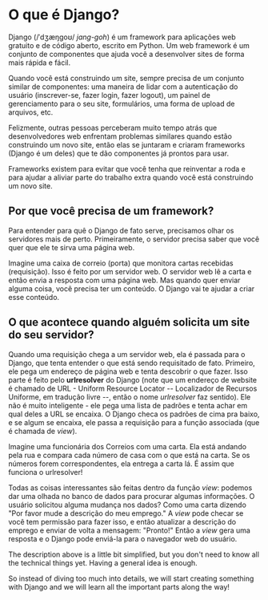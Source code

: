 # O que é Django?

Django (/ˈdʒæŋɡoʊ/ *jang-goh*) é um framework para aplicações web gratuito e de código aberto, escrito em Python. Um web framework é um conjunto de componentes que ajuda você a desenvolver sites de forma mais rápida e fácil.

Quando você está construindo um site, sempre precisa de um conjunto similar de componentes: uma maneira de lidar com a autenticação do usuário (inscrever-se, fazer login, fazer logout), um painel de gerenciamento para o seu site, formulários, uma forma de upload de arquivos, etc.

Felizmente, outras pessoas perceberam muito tempo atrás que desenvolvedores web enfrentam problemas similares quando estão construindo um novo site, então elas se juntaram e criaram frameworks (Django é um deles) que te dão componentes já prontos para usar.

Frameworks existem para evitar que você tenha que reinventar a roda e para ajudar a aliviar parte do trabalho extra quando você está construindo um novo site.

## Por que você precisa de um framework?

Para entender para quê o Django de fato serve, precisamos olhar os servidores mais de perto. Primeiramente, o servidor precisa saber que você quer que ele te sirva uma página web.

Imagine uma caixa de correio (porta) que monitora cartas recebidas (requisição). Isso é feito por um servidor web. O servidor web lê a carta e então envia a resposta com uma página web. Mas quando quer enviar alguma coisa, você precisa ter um conteúdo. O Django vai te ajudar a criar esse conteúdo.

## O que acontece quando alguém solicita um site do seu servidor?

Quando uma requisição chega a um servidor web, ela é passada para o Django, que tenta entender o que está sendo requisitado de fato. Primeiro, ele pega um endereço de página web e tenta descobrir o que fazer. Isso parte é feito pelo **urlresolver** do Django (note que um endereço de website é chamado de URL - Uniform Resource Locator -- Localizador de Recursos Uniforme, em tradução livre --, então o nome *urlresolver* faz sentido). Ele não é muito inteligente - ele pega uma lista de padrões e tenta achar em qual deles a URL se encaixa. O Django checa os padrões de cima pra baixo, e se algum se encaixa, ele passa a requisição para a função associada (que é chamada de *view*).

Imagine uma funcionária dos Correios com uma carta. Ela está andando pela rua e compara cada número de casa com o que está na carta. Se os números forem correspondentes, ela entrega a carta lá. É assim que funciona o urlresolver!

Todas as coisas interessantes são feitas dentro da função *view*: podemos dar uma olhada no banco de dados para procurar algumas informações. O usuário solicitou alguma mudança nos dados? Como uma carta dizendo "Por favor mude a descrição do meu emprego." A *view* pode checar se você tem permissão para fazer isso, e então atualizar a descrição do emprego e enviar de volta a mensagem: "Pronto!" Então a *view* gera uma resposta e o Django pode enviá-la para o navegador web do usuário.

The description above is a little bit simplified, but you don't need to know all the technical things yet. Having a general idea is enough.

So instead of diving too much into details, we will start creating something with Django and we will learn all the important parts along the way!